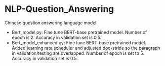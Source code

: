 # NLP-Question_Answering
Chinese question answering language model

- Bert_model.py: Fine tune BERT-base pretrained model. Number
of epoch is 2.
Accuracy in validation set is 0.5.
- Bert_model_enhanced.py: Fine tune BERT-base pretrained model.
Added learning rate scheduler and adjusted doc-stride so the 
paragraph in validation/testing are overlapped. Number of epoch
is set to 5.
Accuracy in validation set is 0.5.
